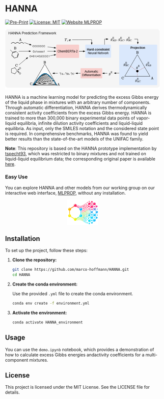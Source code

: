 
# HANNA
[![Pre-Print](https://img.shields.io/badge/Paper-Available-brightgreen)](https://pubs.rsc.org/en/Content/ArticleLanding/2024/SC/D4SC05115G)
[![License: MIT](https://img.shields.io/badge/License-MIT-yellow.svg)](./LICENSE)
[![Website MLPROP](https://img.shields.io/badge/Website-MLPROP-darkred?logo=https://ml-prop.mv.rptu.de/img/Logo.png&labelColor=4f4f4f)](https://ml-prop.mv.rptu.de/)



<p align="center">
  <img src="img/github_HANNA.png" alt="HANNA Overview" width="800"/>
</p>

HANNA is a machine learning model for predicting the excess Gibbs energy of the liquid phase in mixtures with an arbitrary number of components. Through automatic differentiation, HANNA derives thermodynamically consistent activity coefficients from the excess Gibbs energy. HANNA is trained to more than 300,000 binary experimental data points of vapor-liquid equilibria, infinite dilution activity coefficients and liquid-liquid equilibria. As input, only the SMILES notation and the considered state point is required. In comprehensive benchmarks, HANNA was found to yield better results than the state-of-the-art models of the UNIFAC family.

**Note**: This repository is based on the HANNA prototype implementation by [tspecht93](https://github.com/tspecht93/HANNA), which was restricted to binary mixtures and not trained on liquid-liquid equilibrium data; the corresponding original paper is available [here](https://pubs.rsc.org/en/Content/ArticleLanding/2024/SC/D4SC05115G).


### Easy Use
You can explore HANNA and other models from our working group on our interactive web interface, [MLPROP](https://ml-prop.mv.rptu.de/), without any installation.
<p align="center">
  <a href="https://ml-prop.mv.rptu.de/">
    <img src="img/MLPROP_logo.png" alt="TOC Figure"/>
  </a>
</p>

## Installation

To set up the project, follow these steps:

1. **Clone the repository:**

   ```bash
   git clone https://github.com/marco-hoffmann/HANNA.git
   cd HANNA
   ```

2. **Create the conda environment:**

   Use the provided `.yml` file to create the conda environment.

   ```bash
   conda env create -f environment.yml
   ```

4. **Activate the environment:**

   ```bash
   conda activate HANNA_environment
   ```

## Usage

You can use the `demo.ipynb` notebook, which provides a demonstration of how to calculate excess Gibbs energies andactivity coefficients for a multi-component mixtures.

## License

This project is licensed under the MIT License. See the LICENSE file for details.
